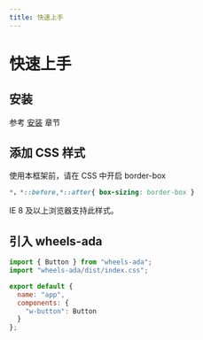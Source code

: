 ```yaml
---
title: 快速上手
---
```


# 快速上手

## 安装

参考 [安装](/install/) 章节

## 添加 CSS 样式

使用本框架前，请在 CSS 中开启 border-box

```CSS
*，*::before,*::after{ box-sizing: border-box }
```

IE 8 及以上浏览器支持此样式。

## 引入 wheels-ada

```js
import { Button } from "wheels-ada";
import "wheels-ada/dist/index.css";

export default {
  name: "app",
  components: {
    "w-button": Button
  }
};
```

